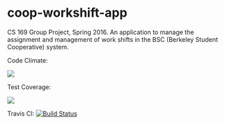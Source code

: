 # coop-workshift-app
CS 169 Group Project, Spring 2016. An application to manage the assignment and management of work shifts in the BSC (Berkeley Student Cooperative) system.

Code Climate:

<a href="https://codeclimate.com/github/rails/rails"><img src="https://codeclimate.com/github/rails/rails/badges/gpa.svg" /></a>

Test Coverage:

<a href="https://codeclimate.com/github/rails/rails/coverage"><img src="https://codeclimate.com/github/rails/rails/badges/coverage.svg" /></a>

Travis CI:
[![Build Status](https://travis-ci.com/momochanfitz/coop-workshift-app.svg?token=mXoUzqtZhTDaxsjJSzUf&branch=master)](https://travis-ci.com/momochanfitz/coop-workshift-app)

